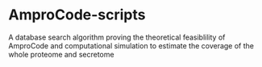 # AmproCode-scripts
A database search algorithm proving the theoretical feasiblility of AmproCode and computational simulation to estimate the coverage of the whole proteome and secretome
